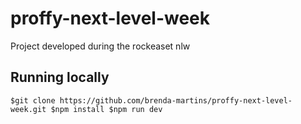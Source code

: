 # proffy-next-level-week
Project developed during the rockeaset nlw

## Running locally
`
$git clone https://github.com/brenda-martins/proffy-next-level-week.git
$npm install
$npm run dev
`
